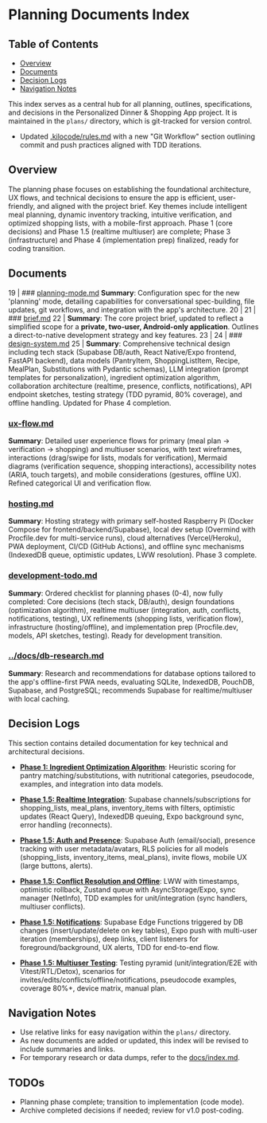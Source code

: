 # Planning Documents Index

## Table of Contents
- [Overview](#overview)
- [Documents](#documents)
- [Decision Logs](#decision-logs)
- [Navigation Notes](#navigation-notes)

This index serves as a central hub for all planning, outlines, specifications, and decisions in the Personalized Dinner & Shopping App project. It is maintained in the `plans/` directory, which is git-tracked for version control.
  
  - Updated [.kilocode/rules.md](.kilocode/rules.md) with a new "Git Workflow" section outlining commit and push practices aligned with TDD iterations.

## Overview
The planning phase focuses on establishing the foundational architecture, UX flows, and technical decisions to ensure the app is efficient, user-friendly, and aligned with the project brief. Key themes include intelligent meal planning, dynamic inventory tracking, intuitive verification, and optimized shopping lists, with a mobile-first approach. Phase 1 (core decisions) and Phase 1.5 (realtime multiuser) are complete; Phase 3 (infrastructure) and Phase 4 (implementation prep) finalized, ready for coding transition.

## Documents

19 | ### [planning-mode.md](planning-mode.md) **Summary**: Configuration spec for the new 'planning' mode, detailing capabilities for conversational spec-building, file updates, git workflows, and integration with the app's architecture.
20 | 
21 | ### [brief.md](brief.md)
22 | **Summary**: The core project brief, updated to reflect a simplified scope for a **private, two-user, Android-only application**. Outlines a direct-to-native development strategy and key features.
23 | 
24 | ### [design-system.md](design-system.md)
25 | **Summary**: Comprehensive technical design including tech stack (Supabase DB/auth, React Native/Expo frontend, FastAPI backend), data models (PantryItem, ShoppingListItem, Recipe, MealPlan, Substitutions with Pydantic schemas), LLM integration (prompt templates for personalization), ingredient optimization algorithm, collaboration architecture (realtime, presence, conflicts, notifications), API endpoint sketches, testing strategy (TDD pyramid, 80% coverage), and offline handling. Updated for Phase 4 completion.

### [ux-flow.md](ux-flow.md)
**Summary**: Detailed user experience flows for primary (meal plan → verification → shopping) and multiuser scenarios, with text wireframes, interactions (drag/swipe for lists, modals for verification), Mermaid diagrams (verification sequence, shopping interactions), accessibility notes (ARIA, touch targets), and mobile considerations (gestures, offline UX). Refined categorical UI and verification flow.

### [hosting.md](hosting.md)
**Summary**: Hosting strategy with primary self-hosted Raspberry Pi (Docker Compose for frontend/backend/Supabase), local dev setup (Overmind with Procfile.dev for multi-service runs), cloud alternatives (Vercel/Heroku), PWA deployment, CI/CD (GitHub Actions), and offline sync mechanisms (IndexedDB queue, optimistic updates, LWW resolution). Phase 3 complete.

### [development-todo.md](development-todo.md)
**Summary**: Ordered checklist for planning phases (0-4), now fully completed: Core decisions (tech stack, DB/auth), design foundations (optimization algorithm), realtime multiuser (integration, auth, conflicts, notifications, testing), UX refinements (shopping lists, verification flow), infrastructure (hosting/offline), and implementation prep (Procfile.dev, models, API sketches, testing). Ready for development transition.

### [../docs/db-research.md](../docs/db-research.md)
**Summary**: Research and recommendations for database options tailored to the app's offline-first PWA needs, evaluating SQLite, IndexedDB, PouchDB, Supabase, and PostgreSQL; recommends Supabase for realtime/multiuser with local caching.

## Decision Logs

This section contains detailed documentation for key technical and architectural decisions.

*   [**Phase 1: Ingredient Optimization Algorithm**](decisions/phase-1/ingredient-optimization.md): Heuristic scoring for pantry matching/substitutions, with nutritional categories, pseudocode, examples, and integration into data models.

*   [**Phase 1.5: Realtime Integration**](decisions/phase-1.5/realtime-integration.md): Supabase channels/subscriptions for shopping_lists, meal_plans, inventory_items with filters, optimistic updates (React Query), IndexedDB queuing, Expo background sync, error handling (reconnects).

*   [**Phase 1.5: Auth and Presence**](decisions/phase-1.5/auth-and-presence.md): Supabase Auth (email/social), presence tracking with user metadata/avatars, RLS policies for all models (shopping_lists, inventory_items, meal_plans), invite flows, mobile UX (large buttons, alerts).

*   [**Phase 1.5: Conflict Resolution and Offline**](decisions/phase-1.5/conflict-resolution-and-offline.md): LWW with timestamps, optimistic rollback, Zustand queue with AsyncStorage/Expo, sync manager (NetInfo), TDD examples for unit/integration (sync handlers, multiuser conflicts).

*   [**Phase 1.5: Notifications**](decisions/phase-1.5/notifications.md): Supabase Edge Functions triggered by DB changes (insert/update/delete on key tables), Expo push with multi-user iteration (memberships), deep links, client listeners for foreground/background, UX alerts, TDD for end-to-end flow.

*   [**Phase 1.5: Multiuser Testing**](decisions/phase-1.5/multiuser-testing.md): Testing pyramid (unit/integration/E2E with Vitest/RTL/Detox), scenarios for invites/edits/conflicts/offline/notifications, pseudocode examples, coverage 80%+, device matrix, manual plan.

## Navigation Notes
- Use relative links for easy navigation within the `plans/` directory.
- As new documents are added or updated, this index will be revised to include summaries and links.
- For temporary research or data dumps, refer to the [docs/index.md](../docs/index.md).

## TODOs
- Planning phase complete; transition to implementation (code mode).
- Archive completed decisions if needed; review for v1.0 post-coding.
